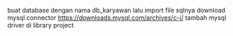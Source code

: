 buat database dengan nama db_karyawan lalu import file sqlnya
download mysql connector https://downloads.mysql.com/archives/c-j/
tambah mysql driver di library project
